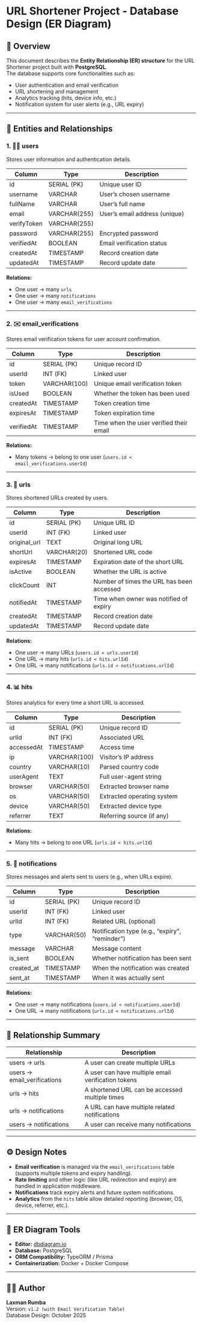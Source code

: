 # URL Shortener Project - Database Design (ER Diagram)

## 📘 Overview

This document describes the **Entity Relationship (ER) structure** for the URL Shortener project built with **PostgreSQL**.  
The database supports core functionalities such as:

- User authentication and email verification  
- URL shortening and management  
- Analytics tracking (hits, device info, etc.)  
- Notification system for user alerts (e.g., URL expiry)

---

## 🧩 Entities and Relationships

### 1. 🧑‍💻 users
Stores user information and authentication details.

| Column | Type | Description |
|---------|------|--------------|
| id | SERIAL (PK) | Unique user ID |
| username | VARCHAR | User’s chosen username |
| fullName | VARCHAR | User’s full name |
| email | VARCHAR(255) | User’s email address (unique) |
| verifyToken | VARCHAR(255) | 
| password | VARCHAR(255) | Encrypted password |
| verifiedAt | BOOLEAN | Email verification status |
| createdAt | TIMESTAMP | Record creation date |
| updatedAt | TIMESTAMP | Record update date |

**Relations:**
- One user → many `urls`
- One user → many `notifications`
- One user → many `email_verifications`

---

### 2. ✉️ email_verifications
Stores email verification tokens for user account confirmation.

| Column | Type | Description |
|---------|------|--------------|
| id | SERIAL (PK) | Unique record ID |
| userId | INT (FK) | Linked user |
| token | VARCHAR(100) | Unique email verification token |
| isUsed | BOOLEAN | Whether the token has been used |
| createdAt | TIMESTAMP | Token creation time |
| expiresAt | TIMESTAMP | Token expiration time |
| verifiedAt | TIMESTAMP | Time when the user verified their email |

**Relations:**
- Many tokens → belong to one user (`users.id < email_verifications.userId`)

---

### 3. 🔗 urls
Stores shortened URLs created by users.

| Column | Type | Description |
|---------|------|--------------|
| id | SERIAL (PK) | Unique URL ID |
| userId | INT (FK) | Linked user |
| original_url | TEXT | Original long URL |
| shortUrl | VARCHAR(20) | Shortened URL code |
| expiresAt | TIMESTAMP | Expiration date of the short URL |
| isActive | BOOLEAN | Whether the URL is active |
| clickCount | INT | Number of times the URL has been accessed |
| notifiedAt | TIMESTAMP | Time when owner was notified of expiry |
| createdAt | TIMESTAMP | Record creation date |
| updatedAt | TIMESTAMP | Record update date |

**Relations:**
- One user → many URLs (`users.id < urls.userId`)
- One URL → many hits (`urls.id < hits.urlId`)
- One URL → many notifications (`urls.id < notifications.urlId`)

---

### 4. 📊 hits
Stores analytics for every time a short URL is accessed.

| Column | Type | Description |
|---------|------|--------------|
| id | SERIAL (PK) | Unique record ID |
| urlId | INT (FK) | Associated URL |
| accessedAt | TIMESTAMP | Access time |
| ip | VARCHAR(100) | Visitor’s IP address |
| country | VARCHAR(10) | Parsed country code |
| userAgent | TEXT | Full user-agent string |
| browser | VARCHAR(50) | Extracted browser name |
| os | VARCHAR(50) | Extracted operating system |
| device | VARCHAR(50) | Extracted device type |
| referrer | TEXT | Referring source (if any) |

**Relations:**
- Many hits → belong to one URL (`urls.id < hits.urlId`)

---

### 5. 🔔 notifications
Stores messages and alerts sent to users (e.g., when URLs expire).

| Column | Type | Description |
|---------|------|--------------|
| id | SERIAL (PK) | Unique record ID |
| userId | INT (FK) | Linked user |
| urlId | INT (FK) | Related URL (optional) |
| type | VARCHAR(50) | Notification type (e.g., “expiry”, “reminder”) |
| message | VARCHAR | Message content |
| is_sent | BOOLEAN | Whether notification has been sent |
| created_at | TIMESTAMP | When the notification was created |
| sent_at | TIMESTAMP | When it was actually sent |

**Relations:**
- One user → many notifications (`users.id < notifications.userId`)
- One URL → many notifications (`urls.id < notifications.urlId`)

---

## 🔗 Relationship Summary

| Relationship | Description |
|---------------|--------------|
| users → urls | A user can create multiple URLs |
| users → email_verifications | A user can have multiple email verification tokens |
| urls → hits | A shortened URL can be accessed multiple times |
| urls → notifications | A URL can have multiple related notifications |
| users → notifications | A user can receive many notifications |

---

## ⚙️ Design Notes

- **Email verification** is managed via the `email_verifications` table (supports multiple tokens and expiry handling).  
- **Rate limiting** and other logic (like URL redirection and expiry) are handled in application middleware.  
- **Notifications** track expiry alerts and future system notifications.  
- **Analytics** from the `hits` table allow detailed reporting (browser, OS, device, referrer, etc.).

---

## 🧩 ER Diagram Tools

- **Editor:** [dbdiagram.io](https://dbdiagram.io)  
- **Database:** PostgreSQL  
- **ORM Compatibility:** TypeORM / Prisma  
- **Containerization:** Docker + Docker Compose

---

## 👨‍💻 Author

**Laxman Rumba**  
Version: `v1.2 (with Email Verification Table)`  
Database Design: October 2025
